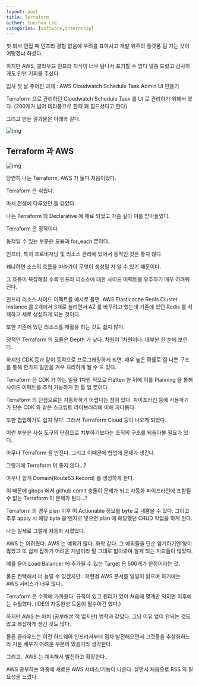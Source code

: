 ```yaml
---
layout: post
title: Terraform
author: Eunchan Lee
categories: [software,internship]
---
```


첫 회사 면접 때 인프라 경험 없음에 우려를 표하시고 개발 위주의 플랫폼 팀 가는 것이 어떻겠냐 하셨다.

하지만 AWS, 클라우드 인프라 지식이 너무 탐나서 포기할 수 없다 말씀 드렸고 감사하게도 인턴 기회를 주셨다.

입사 첫 날 주어진 과제 : AWS Cloudwatch Schedule Task Admin UI 만들기

Terraform 으로 관리하던 Cloudwatch Schedule Task 를 UI 로 관리하기 위해서 였다. (200개가 넘어 테라폼으로 할때 꽤 힘드셨다고 한다)

그리고 만든 결과물은 아래와 같다.

![img](https://i.imgur.com/Trtbop6.png)

## Terraform 과 AWS

![img](https://i.imgur.com/Qfvee9e.png)

당연히 나는 Terraform, AWS 가 둘다 처음이었다.

Terraform 은 쉬웠다.

마치 전생에 다루었던 툴 같았다.

나는 Terraform 의 Declarative 에 매료 되었고 가슴 깊이 이를 받아들였다.

Terraform 은 정적이다.

동적일 수 있는 부분은 모듈과 for_each 뿐이다. 

인프라, 특히 프로비저닝 및 리소스 관리에 있어서 동적인 것은 좋지 않다.

왜냐하면 소스의 흐름을 따라가야 무엇이 생성될 지 알 수 있기 때문이다. 

그 흐름이 복잡해질 수록 인프라 리소스에 대한 사이드 이펙트를 유추하기 매우 어려워진다.

인프라 리소스 사이드 이펙트를 예시로 들면. AWS Elasticache Redis Cluster Instance 를 2개에서 3개로 늘리면서 AZ 를 바꾸려고 했는데 기존에 있던 Redis 를 삭제하고 새로 생성하게 되는 것이다.

또한 기존에 있던 리소스를 재활용 하는 것도 쉽지 않다.

정적인 Terraform 의 모듈은 Depth 가 낮다. 차원이 1차원이다. 대부분 한 눈에 보인다.

하지만 CDK 등과 같이 동적으로 프로그래밍하게 되면. 매우 높은 확률로 질 나쁜 구조를 통해 한가지 일만을 겨우 처리하게 될 수 도 있다. 

Terraform 은 CDK 가 하는 일을 1차원 적으로 Flatten 한 뒤에 이를 Planning 을 통해 사이드 이펙트를 추적 가능하게 한 툴 일 뿐이다.


Terraform 의 단점으로는 자동화하기 어렵다는 점이 있다. 파이프라인 등에 사용하기가 단순 CDK 와 같은 스크립트 라이브러리에 비해 까다롭다. 

또한 협업하기도 쉽지 않다. 그래서 Terraform Cloud 등이 나오게 되었다.

이런 부분은 사실 도구의 단점으로 치부하기보다는 조직의 구조를 되돌아볼 필요가 있다.

아무나 Terraform 을 만진다. 그리고 이때문에 협업에 문제가 생긴다.

그렇기에 Terraform 이 좋지 않다...?

아무나 쉽게 Domain(Route53 Record) 를 생성하게 한다.

이 때문에 gitops 에서 github comit 충돌이 문제가 되고 자동화 파이프라인에 포함될 수 없는 Terraform 이 문제가 된다...?

Terraform 의 경우 plan 이후 이 Actionable 정보를 byte 로 내뿜을 수 있다. 그리고 추후 apply 시 해당 byte 을 인자로 넣으면 plan 에 해당했던 CRUD 작업을 하게 된다.

나는 실제로 그렇게 자동화 시켰었다.




AWS 는 어려웠다. AWS 는 예외가 많다. 화학 같다. 그 예외들을 단순 암기하기엔 양이 많았고 또 쉽게 접하기 어려운 개념이라 말 그대로 밟아봐야 알게 되는 지뢰들이 많았다.

예를 들어 Load Balancer 에 추가될 수 있는 Target 은 500개가 한정이라는 것.

물론 컨택해서 더 늘릴 수 있겠지만.. 저런걸 AWS 문서를 일일이 읽으며 하기에는 AWS 서비스가 너무 많다..

Terraform 은 수학에 가까웠다. 규칙이 있고 원리가 있어 처음에 몇개만 익히면 이후에는 수월했다. (IDE의 자동완성 도움이 필수이긴 했다.)

하지만 AWS 는 마치 (공부해본 적 없지만) 법학과 같았다. 그냥 이유 없이 안되는 것도 많고 복잡하게 생긴 것도 많다.

물론 클라우드는 이전 하드웨어 인프라서부터 점차 발전해오면서 그것들을 추상화하느라 처음 배우기 어려운 부분이 있을거라 생각한다.

그리고.. AWS 는 계속해서 발전하고 확장한다..

AWS 공부하는 와중에 새로운 AWS 서비스/기능이 나온다. 살면서 처음으로 RSS 의 필요성을 느꼈다.


